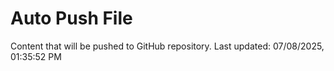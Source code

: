 # Auto Push File

Content that will be pushed to GitHub repository.
Last updated: 07/08/2025, 01:35:52 PM
